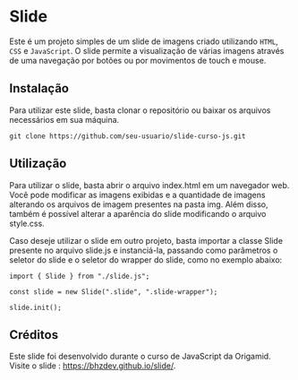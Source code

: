 # Slide
Este é um projeto simples de um slide de imagens criado utilizando `HTML`, `CSS` e `JavaScript`. O slide permite a visualização de várias imagens através de uma navegação por botões ou por movimentos de touch e mouse.

## Instalação
Para utilizar este slide, basta clonar o repositório ou baixar os arquivos necessários em sua máquina.

`git clone https://github.com/seu-usuario/slide-curso-js.git`

## Utilização
Para utilizar o slide, basta abrir o arquivo index.html em um navegador web. Você pode modificar as imagens exibidas e a quantidade de imagens alterando os arquivos de imagem presentes na pasta img. Além disso, também é possível alterar a aparência do slide modificando o arquivo style.css.

Caso deseje utilizar o slide em outro projeto, basta importar a classe Slide presente no arquivo slide.js e instanciá-la, passando como parâmetros o seletor do slide e o seletor do wrapper do slide, como no exemplo abaixo:

`import { Slide } from "./slide.js";`

`const slide = new Slide(".slide", ".slide-wrapper");`

`slide.init();`

## Créditos
Este slide foi desenvolvido durante o curso de JavaScript da Origamid. Visite o slide : https://bhzdev.github.io/slide/.
